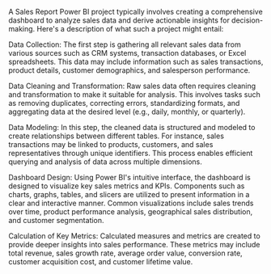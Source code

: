 A Sales Report Power BI project typically involves creating a comprehensive dashboard to analyze sales data and derive actionable insights for decision-making. Here's a description of what such a project might entail:

Data Collection: The first step is gathering all relevant sales data from various sources such as CRM systems, transaction databases, or Excel spreadsheets. This data may include information such as sales transactions, product details, customer demographics, and salesperson performance.

Data Cleaning and Transformation: Raw sales data often requires cleaning and transformation to make it suitable for analysis. This involves tasks such as removing duplicates, correcting errors, standardizing formats, and aggregating data at the desired level (e.g., daily, monthly, or quarterly).

Data Modeling: In this step, the cleaned data is structured and modeled to create relationships between different tables. For instance, sales transactions may be linked to products, customers, and sales representatives through unique identifiers. This process enables efficient querying and analysis of data across multiple dimensions.

Dashboard Design: Using Power BI's intuitive interface, the dashboard is designed to visualize key sales metrics and KPIs. Components such as charts, graphs, tables, and slicers are utilized to present information in a clear and interactive manner. Common visualizations include sales trends over time, product performance analysis, geographical sales distribution, and customer segmentation.

Calculation of Key Metrics: Calculated measures and metrics are created to provide deeper insights into sales performance. These metrics may include total revenue, sales growth rate, average order value, conversion rate, customer acquisition cost, and customer lifetime value.
